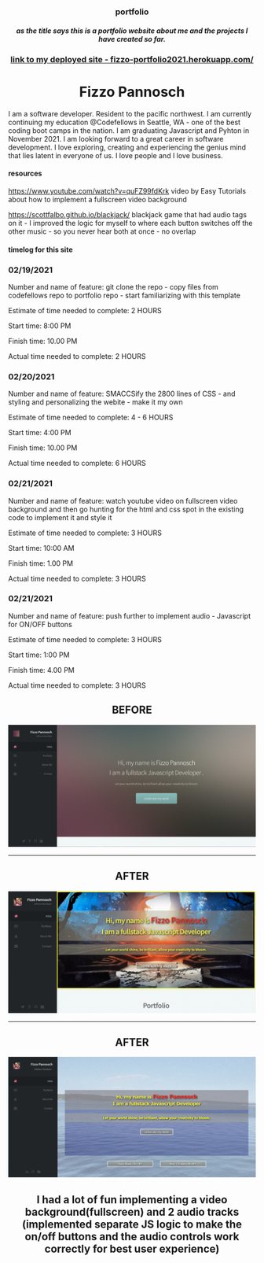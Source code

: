 ### <center>portfolio</center>

##### <center>as the title says this is a portfolio website about me and the projects I have created so far.</center>

### <center><a href="fizzo-portfolio2021.herokuapp.com/">link to my deployed site - fizzo-portfolio2021.herokuapp.com/</a></center>

# <center>Fizzo Pannosch</center>

I am a software developer. Resident to the pacific northwest. I am currently continuing my education @Codefellows in Seattle, WA - one of the best coding boot camps in the nation.
I am graduating Javascript and Pyhton in November 2021. I am looking forward to a great career in software development. I love exploring, creating and experiencing the genius mind that lies latent in everyone of us. I love people and I love business.

#### resources

https://www.youtube.com/watch?v=quFZ99fdKrk
video by Easy Tutorials about how to implement a fullscreen video background

https://scottfalbo.github.io/blackjack/
blackjack game that had audio tags on it - I improved the logic for myself to where each button switches off the other music - so you never hear both at once - no overlap

#### timelog for this site

### 02/19/2021

Number and name of feature: git clone the repo - copy files from codefellows repo to portfolio repo - start familiarizing with this template

Estimate of time needed to complete: 2 HOURS

Start time: 8:00 PM

Finish time: 10.00 PM

Actual time needed to complete: 2 HOURS

### 02/20/2021

Number and name of feature: SMACCSify the 2800 lines of CSS - and styling and personalizing the webite - make it my own

Estimate of time needed to complete: 4 - 6 HOURS

Start time: 4:00 PM

Finish time: 10.00 PM

Actual time needed to complete: 6 HOURS

### 02/21/2021

Number and name of feature: watch youtube video on fullscreen video background and then go hunting for the html and css spot in the existing code to implement it and style it

Estimate of time needed to complete: 3 HOURS

Start time: 10:00 AM

Finish time: 1.00 PM

Actual time needed to complete: 3 HOURS

### 02/21/2021

Number and name of feature: push further to implement audio - Javascript for ON/OFF buttons

Estimate of time needed to complete: 3 HOURS

Start time: 1:00 PM

Finish time: 4.00 PM

Actual time needed to complete: 3 HOURS

## <center>BEFORE</center>

![this is before](./public/images/1392Html5Up.PNG)

---

## <center>AFTER</center>

![this is after](./public/images/1393Html5UpAfter.PNG)


---

## <center>AFTER</center>

![this is after implementing a video background AND music](./public/images/2281.PNG)

## <center>I had a lot of fun implementing a video background(fullscreen) and 2 audio tracks (implemented separate JS logic to make the on/off buttons and the audio controls work correctly for best user experience)</center>
